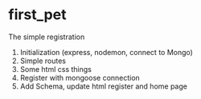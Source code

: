 # first_pet

The simple registration

1. Initialization (express, nodemon, connect to Mongo)
2. Simple routes
3. Some html css things
4. Register with mongoose connection
5. Add Schema, update html register and home page
